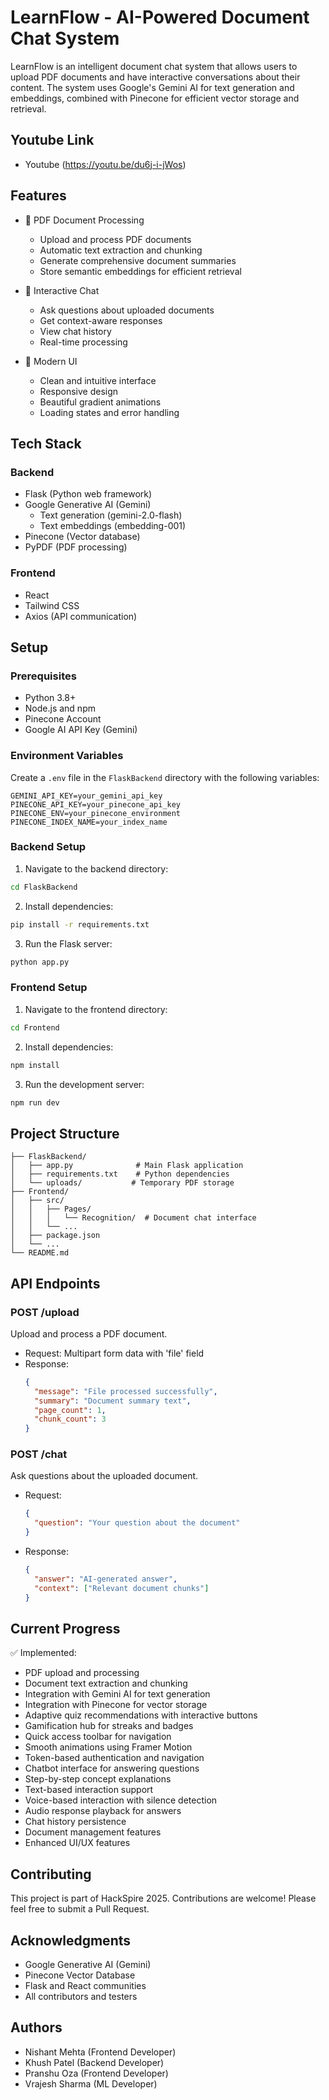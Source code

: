 # LearnFlow - AI-Powered Document Chat System

LearnFlow is an intelligent document chat system that allows users to upload PDF documents and have interactive conversations about their content. The system uses Google's Gemini AI for text generation and embeddings, combined with Pinecone for efficient vector storage and retrieval.

## Youtube Link
- Youtube (https://youtu.be/du6j-i-jWos)

## Features

- 🚀 PDF Document Processing
  - Upload and process PDF documents
  - Automatic text extraction and chunking
  - Generate comprehensive document summaries
  - Store semantic embeddings for efficient retrieval

- 💬 Interactive Chat
  - Ask questions about uploaded documents
  - Get context-aware responses
  - View chat history
  - Real-time processing

- 🎨 Modern UI
  - Clean and intuitive interface
  - Responsive design
  - Beautiful gradient animations
  - Loading states and error handling

## Tech Stack

### Backend
- Flask (Python web framework)
- Google Generative AI (Gemini)
  - Text generation (gemini-2.0-flash)
  - Text embeddings (embedding-001)
- Pinecone (Vector database)
- PyPDF (PDF processing)

### Frontend
- React
- Tailwind CSS
- Axios (API communication)

## Setup

### Prerequisites
- Python 3.8+
- Node.js and npm
- Pinecone Account
- Google AI API Key (Gemini)

### Environment Variables
Create a `.env` file in the `FlaskBackend` directory with the following variables:
```
GEMINI_API_KEY=your_gemini_api_key
PINECONE_API_KEY=your_pinecone_api_key
PINECONE_ENV=your_pinecone_environment
PINECONE_INDEX_NAME=your_index_name
```

### Backend Setup
1. Navigate to the backend directory:
```bash
cd FlaskBackend
```

2. Install dependencies:
```bash
pip install -r requirements.txt
```

3. Run the Flask server:
```bash
python app.py
```

### Frontend Setup
1. Navigate to the frontend directory:
```bash
cd Frontend
```

2. Install dependencies:
```bash
npm install
```

3. Run the development server:
```bash
npm run dev
```

## Project Structure

```
├── FlaskBackend/
│   ├── app.py              # Main Flask application
│   ├── requirements.txt    # Python dependencies
│   └── uploads/           # Temporary PDF storage
├── Frontend/
│   ├── src/
│   │   ├── Pages/
│   │   │   └── Recognition/  # Document chat interface
│   │   └── ...
│   ├── package.json
│   └── ...
└── README.md
```

## API Endpoints

### POST /upload
Upload and process a PDF document.
- Request: Multipart form data with 'file' field
- Response: 
  ```json
  {
    "message": "File processed successfully",
    "summary": "Document summary text",
    "page_count": 1,
    "chunk_count": 3
  }
  ```

### POST /chat
Ask questions about the uploaded document.
- Request:
  ```json
  {
    "question": "Your question about the document"
  }
  ```
- Response:
  ```json
  {
    "answer": "AI-generated answer",
    "context": ["Relevant document chunks"]
  }
  ```

## Current Progress

✅ Implemented:
- PDF upload and processing
- Document text extraction and chunking
- Integration with Gemini AI for text generation
- Integration with Pinecone for vector storage
- Adaptive quiz recommendations with interactive buttons
- Gamification hub for streaks and badges
- Quick access toolbar for navigation
- Smooth animations using Framer Motion
- Token-based authentication and navigation
- Chatbot interface for answering questions
- Step-by-step concept explanations
- Text-based interaction support
- Voice-based interaction with silence detection
- Audio response playback for answers
- Chat history persistence
- Document management features
- Enhanced UI/UX features

## Contributing

This project is part of HackSpire 2025. Contributions are welcome! Please feel free to submit a Pull Request.

## Acknowledgments

- Google Generative AI (Gemini)
- Pinecone Vector Database
- Flask and React communities
- All contributors and testers 

## Authors

- Nishant Mehta (Frontend Developer)
- Khush Patel (Backend Developer)
- Pranshu Oza (Frontend Developer)
- Vrajesh Sharma (ML Developer)

